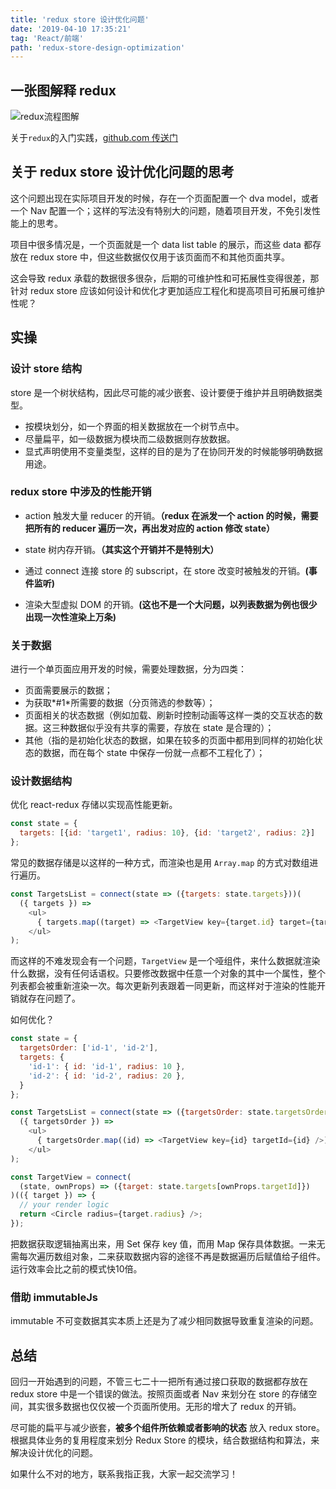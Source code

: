 ```yaml
---
title: 'redux store 设计优化问题'
date: '2019-04-10 17:35:21'
tag: 'React/前端'
path: 'redux-store-design-optimization'
---
```


## 一张图解释 redux

![redux流程图解](https://www.coyeah.top/source/redux-flow-chart.png)

关于`redux`的入门实践，[github.com 传送门](https://github.com/Coyeah/react-primer#redux---demo10)

## 关于 redux store 设计优化问题的思考

这个问题出现在实际项目开发的时候，存在一个页面配置一个 dva model，或者一个 Nav 配置一个；这样的写法没有特别大的问题，随着项目开发，不免引发性能上的思考。

项目中很多情况是，一个页面就是一个 data list table 的展示，而这些 data 都存放在 redux store 中，但这些数据仅仅用于该页面而不和其他页面共享。

这会导致 redux 承载的数据很多很杂，后期的可维护性和可拓展性变得很差，那针对 redux store 应该如何设计和优化才更加适应工程化和提高项目可拓展可维护性呢？

## 实操

### 设计 store 结构

store 是一个树状结构，因此尽可能的减少嵌套、设计要便于维护并且明确数据类型。

+ 按模块划分，如一个界面的相关数据放在一个树节点中。
+ 尽量扁平，如一级数据为模块而二级数据则存放数据。
+ 显式声明使用不变量类型，这样的目的是为了在协同开发的时候能够明确数据用途。

### redux store 中涉及的性能开销

+ action 触发大量 reducer 的开销。**（redux 在派发一个 action 的时候，需要把所有的 reducer 遍历一次，再出发对应的 action 修改 state）**

+ state 树内存开销。**（其实这个开销并不是特别大）**
+ 通过 connect 连接 store 的 subscript，在 store 改变时被触发的开销。**(事件监听)**
+ 渲染大型虚拟 DOM 的开销。**(这也不是一个大问题，以列表数据为例也很少出现一次性渲染上万条)**

### 关于数据

进行一个单页面应用开发的时候，需要处理数据，分为四类：

+ 页面需要展示的数据；
+ 为获取*#1*所需要的数据（分页筛选的参数等）；
+ 页面相关的状态数据（例如加载、刷新时控制动画等这样一类的交互状态的数据。这三种数据似乎没有共享的需要，存放在 state 是合理的）；
+ 其他（指的是初始化状态的数据，如果在较多的页面中都用到同样的初始化状态的数据，而在每个 state 中保存一份就一点都不工程化了）；

### 设计数据结构

优化 react-redux 存储以实现高性能更新。

```JavaScript
const state = {
  targets: [{id: 'target1', radius: 10}, {id: 'target2', radius: 2}]
};
```

常见的数据存储是以这样的一种方式，而渲染也是用 `Array.map` 的方式对数组进行遍历。

```JavaScript
const TargetsList = connect(state => ({targets: state.targets}))(
  ({ targets }) =>
    <ul>
      { targets.map((target) => <TargetView key={target.id} target={target} />) }
    </ul>
);
```

而这样的不难发现会有一个问题，`TargetView` 是一个哑组件，来什么数据就渲染什么数据，没有任何话语权。只要修改数据中任意一个对象的其中一个属性，整个列表都会被重新渲染一次。每次更新列表跟着一同更新，而这样对于渲染的性能开销就存在问题了。

如何优化？

```JavaScript
const state = {
  targetsOrder: ['id-1', 'id-2'],
  targets: {
    'id-1': { id: 'id-1', radius: 10 },
    'id-2': { id: 'id-2', radius: 20 },
  }
};

const TargetsList = connect(state => ({targetsOrder: state.targetsOrder}))(
  ({ targetsOrder }) =>
    <ul>
      { targetsOrder.map((id) => <TargetView key={id} targetId={id} />) }
    </ul>
);

const TargetView = connect(
  (state, ownProps) => ({target: state.targets[ownProps.targetId]})
)(({ target }) => {
  // your render logic
  return <Circle radius={target.radius} />;
});
```

把数据获取逻辑抽离出来，用 Set 保存 key 值，而用 Map 保存具体数据。一来无需每次遍历数组对象，二来获取数据内容的途径不再是数据遍历后赋值给子组件。运行效率会比之前的模式快10倍。

### 借助 immutableJs

immutable 不可变数据其实本质上还是为了减少相同数据导致重复渲染的问题。

## 总结

回归一开始遇到的问题，不管三七二十一把所有通过接口获取的数据都存放在 redux store 中是一个错误的做法。按照页面或者 Nav 来划分在 store 的存储空间，其实很多数据也仅仅被一个页面所使用。无形的增大了 redux 的开销。

尽可能的扁平与减少嵌套，**被多个组件所依赖或者影响的状态** 放入 redux store。根据具体业务的复用程度来划分 Redux Store 的模块，结合数据结构和算法，来解决设计优化的问题。

如果什么不对的地方，联系我指正我，大家一起交流学习！
